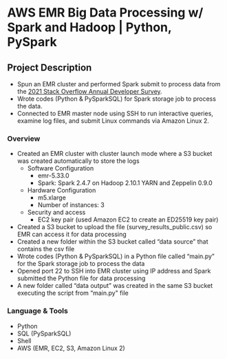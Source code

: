 # AWS EMR Big Data Processing w/ Spark and Hadoop | Python, PySpark 
## **Project Description**

- Spun an EMR cluster and performed Spark submit to process data from the [2021 Stack Overflow Annual Developer Survey](https://insights.stackoverflow.com/survey).
- Wrote codes (Python & PySparkSQL) for Spark storage job to process the data.
- Connected to EMR master node using SSH to run interactive queries, examine log files, and submit Linux commands via Amazon Linux 2.

### **Overview**

- Created an EMR cluster with cluster launch mode where a S3 bucket was created automatically to store the logs
    - Software Configuration
        - emr-5.33.0
        - Spark: Spark 2.4.7 on Hadoop 2.10.1 YARN and Zeppelin 0.9.0
    - Hardware Configuration
        - m5.xlarge
        - Number of instances: 3
    - Security and access
        - EC2 key pair (used Amazon EC2 to create an ED25519 key pair)
- Created a S3 bucket to upload the file (survey_results_public.csv) so EMR can access it for data processing
- Created a new folder within the S3 bucket called “data source” that contains the csv file
- Wrote codes (Python & PySparkSQL) in a Python file called “main.py” for the Spark storage job to process the data
- Opened port 22 to SSH into EMR cluster using IP address and Spark submitted the Python file for data processing
- A new folder called “data output” was created in the same S3 bucket executing the script from “main.py" file

### Language **& Tools**

- Python
- SQL (PySparkSQL)
- Shell
- AWS (EMR, EC2, S3, Amazon Linux 2)
